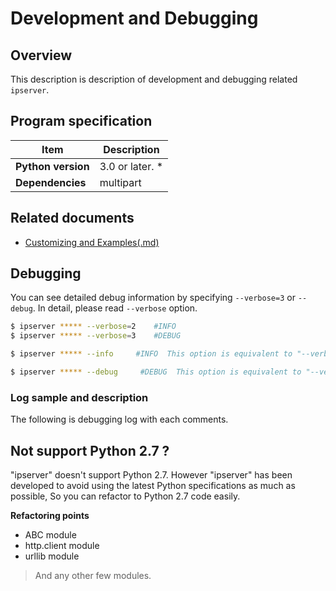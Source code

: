 # Development and Debugging

## Overview

This description is description of development and debugging related `ipserver`.

## Program specification

| **Item**          | **Description**            |
|-------------------|-----------------------|
| **Python version**| 3.0 or later. * |
| **Dependencies**   | multipart              |


## Related documents

- [Customizing and Examples(.md)](./customize_examples.md)


## Debugging

You can see detailed debug information by specifying `--verbose=3` or `--debug`. In detail, please read `--verbose` option.

```bash
$ ipserver ***** --verbose=2    #INFO
$ ipserver ***** --verbose=3    #DEBUG

$ ipserver ***** --info     #INFO  This option is equivalent to "--verbose=2"

$ ipserver ***** --debug     #DEBUG  This option is equivalent to "--verbose=3"
```


### Log sample and description

The following is debugging log with each comments.



## Not support Python 2.7 ?

"ipserver" doesn't support Python 2.7. However "ipserver" has been developed to avoid using the latest Python specifications as much as possible, So you can refactor to Python 2.7 code easily.

**Refactoring points**

- ABC module
- http.client module
- urllib module

> And any other few modules.

